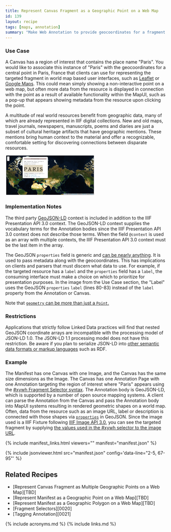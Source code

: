 ```yaml
---
title: Represent Canvas Fragment as a Geographic Point on a Web Map
id: 139
layout: recipe
tags: [maps, annotation]
summary: "Make Web Annotation to provide geocoordinates for a fragment of a IIIF Presentation API 3.0 Canvas."
---
```


### Use Case 
A Canvas has a region of interest that contains the place name "Paris". You would like to associate this instance of "Paris" with the geocoordinates for a central point in Paris, France that clients can use for representing the targeted fragment in world map based user interfaces, such as [Leaflet](https://leafletjs.com/examples/geojson/) or [Google Maps](https://developers.google.com/maps/documentation/javascript/importing_data). This could mean simply showing a non-interactive point on a web map, but often more data from the resource is displayed in connection with the point as a result of available functionality within the MapUI, such as a pop-up that appears showing metadata from the resource upon clicking the point.

A multitude of real world resources benefit from geographic data, many of which are already represented in IIIF digital collections. New and old maps, travel journals, newspapers, manuscripts, poems and diaries are just a subset of cultural heritage artifacts that have geographic mentions. These mentions bring human context to the material and offer a recognizable, comfortable setting for discovering connections between disparate resources.

<img onclick="showBigImage()" style="max-height: 125px" src="./images/leaflet_example.png" />

### Implementation Notes
The third party [GeoJSON-LD](https://geojson.org/geojson-ld/) context is included in addition to the IIIF Presentation API 3.0 context. The GeoJSON-LD context supplies the vocabulary terms for the Annotation bodies since the IIIF Presentation API 3.0 context does not describe those terms. When the field `@context` is used as an array with multiple contexts, the IIIF Presentation API 3.0 context must be the last item in the array.

The GeoJSON `properties` field is generic and [can be nearly anything](https://tools.ietf.org/html/rfc7946#section-3.2). It is used to pass metadata along with the geocoordinates. This has implications on clients and parsers that must discern what data to use. For example, if the targeted resource has a `label` and the `properties` field has a `label`, the consuming interface must make a choice on which to prioritize for presentation purposes. In the image from the Use Case section, the "Label" uses the GeoJSON `properties` `label` (lines 80-83) instead of the `label` property from the Annotation or Canvas.

Note that [`geometry` can be more than just a `Point`.](https://tools.ietf.org/html/rfc7946#section-3.1)

### Restrictions
Applications that strictly follow Linked Data practices will find that nested GeoJSON coordinate arrays are incompatible with the processing model of JSON-LD 1.0. The JSON-LD 1.1 processing model does not have this restriction. Be aware if you plan to serialize JSON-LD into [other semantic data formats or markup languages](https://www.w3.org/TR/json-ld11/#relationship-to-other-linked-data-formats) such as RDF.  

### Example
The Manifest has one Canvas with one Image, and the Canvas has the same size dimensions as the Image. The Canvas has one Annotation Page with one Annotation targeting the region of interest where "Paris" appears using the [#xywh Fragment Selector syntax](https://www.w3.org/TR/annotation-model/#fragment-selector). The Annotation body is GeoJSON-LD, which is supported by a number of open source mapping systems. A client can parse the Annotation from the Canvas and pass the Annotation body into MapUI systems resulting in rendered geometric shapes on a world map. Often, data from the resource such as an image URL, label or description is connected with those shapes via [`properties`](https://tools.ietf.org/html/rfc7946#section-3.2) in GeoJSON. Since the image used is a IIIF Fixture following [IIIF Image API 3.0](https://iiif.io/api/image/3.0/), you can see the targeted fragment by supplying [the values used in the #xywh selector to the image URL](https://iiif.io/api/image/3.0/example/reference/59d09e6773341f28ea166e9f3c1e674f-gallica_ark_12148_bpt6k1526005v_f20/1300,3370,250,100/max/0/default.jpg).  

{% include manifest_links.html viewers="" manifest="manifest.json" %}

{% include jsonviewer.html src="manifest.json" config='data-line="2-5, 67-95"' %}

## Related Recipes
* [Represent Canvas Fragment as Multiple Geographic Points on a Web Map][TBD]
* [Represent Manifest as a Geographic Point on a Web Map][TBD]
* [Represent Manifest as a Geographic Polygon on a Web Map][TBD]
* [Fragment Selectors][0020]
* [Tagging Annotation][0021]

{% include acronyms.md %}
{% include links.md %}

<div id="bigImage">
	<h4 style="color:white;"> Click Image to Close </h4>
	<img onclick="hideBigImage()" style="max-height: 100%; max-width: 100%;" src="./images/leaflet_example.png" />
</div>

<style>
	#bigImage{
		position: fixed;
		top: 0;
		left : 0;
		height : 100em;
		width: 100%;
		background-color: rgba(0,0,0,.8);
		display:none;
		text-align: center;
		padding-top: 4em;
	}
	img{
		cursor: pointer;
	}
</style>

<script type="text/javascript">
	function showBigImage(){
		document.getElementById("bigImage").style.display = "block"
	}
	function hideBigImage(){
		document.getElementById("bigImage").style.display = "none"
	}
</script>
